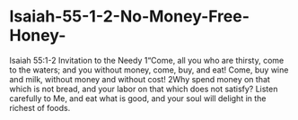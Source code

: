 # Isaiah-55-1-2-No-Money-Free-Honey-
Isaiah 55:1-2 Invitation to the Needy 1“Come, all you who are thirsty, come to the waters; and you without money, come, buy, and eat! Come, buy wine and milk, without money and without cost! 2Why spend money on that which is not bread, and your labor on that which does not satisfy? Listen carefully to Me, and eat what is good, and your soul will delight in the richest of foods. 

